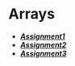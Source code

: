 # Arrays

- ***[Assignment1](./assignment1/)***
- ***[Assignment2](./assignment2/)***
- ***[Assignment3](./assignment3/)***
